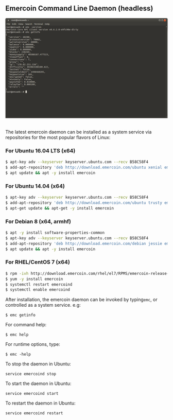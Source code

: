 ## Emercoin Command Line Daemon (headless)

<div style="boxOverflow"><img src="/images/Wallet-headless.png" alt="Emercoin on the command line" width="512"></div><br>

The latest emercoin daemon can be installed as a system service via repositories for the most popular flavors of Linux:

### For Ubuntu 16.04 LTS (x64)

```bash
$ apt-key adv --keyserver keyserver.ubuntu.com --recv B58C58F4
$ add-apt-repository 'deb http://download.emercoin.com/ubuntu xenial emercoin'
$ apt update && apt -y install emercoin
```
### For Ubuntu 14.04 (x64)
```bash
$ apt-key adv --keyserver keyserver.ubuntu.com --recv B58C58F4
$ add-apt-repository 'deb http://download.emercoin.com/ubuntu trusty emercoin'
$ apt-get update && apt-get -y install emercoin
```
### For Debian 8 (x64, armhf)
```bash
$ apt -y install software-properties-common
$ apt-key adv --keyserver keyserver.ubuntu.com --recv B58C58F4
$ add-apt-repository 'deb http://download.emercoin.com/debian jessie emercoin'
$ apt update && apt -y install emercoin
```
### For RHEL/CentOS 7 (x64)
```bash
$ rpm -ivh http://download.emercoin.com/rhel/el7/RPMS/emercoin-release-1.0-1.el7.centos.noarch.rpm
$ yum -y install emercoin
$ systemctl restart emercoind
$ systemctl enable emercoind
```
After installation, the emercoin daemon can be invoked by typing`emc`, or controlled as a system service. e.g:

	$ emc getinfo

For command help:

	$ emc help

For runtime options, type:

	$ emc -help

To stop the daemon in Ubuntu:

	service emercoind stop

To start the daemon in Ubuntu:

	service emercoind start

To restart the daemon in Ubuntu:

	service emercoind restart

